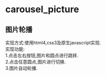 # carousel_picture
图片轮播
---
实现方式:使用html4,css3及原生javascript实现.<br/>
实现功能:<br/>
1.点击左右按钮,图片和圆点进行跳转.<br/>
2.点击任意圆点,图片进行切换.<br/>
3.图片自动轮播.<br/>
